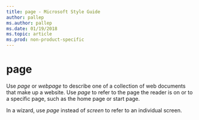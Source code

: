 ```yaml
---
title: page - Microsoft Style Guide
author: pallep
ms.author: pallep
ms.date: 01/19/2018
ms.topic: article
ms.prod: non-product-specific
---
```


# page

Use *page* or *webpage* to describe one of a collection of web documents that make up a website. Use *page* to refer to the page the reader is on or to a specific page, such as the home page or start page.

In a wizard, use *page* instead of *screen* to refer to an individual screen.

